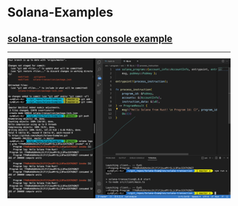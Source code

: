 # Solana-Examples


## [solana-transaction console example](solana-transaction)
---

![](images/solana-transaction-1.png)
